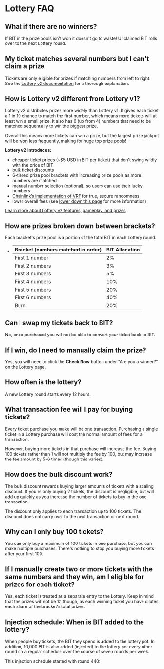 # Lottery FAQ

## What if there are no winners?

If BIT in the prize pools isn't won it doesn't go to waste! Unclaimed BIT rolls over to the next Lottery round.

## My ticket matches several numbers but I can't claim a prize

Tickets are only eligible for prizes if matching numbers from left to right. See the [Lottery v2 documentation](./) for a thorough explanation.

## How is Lottery v2 different from Lottery v1?

Lottery v2 distributes prizes more widely than Lottery v1. It gives each ticket a 1 in 10 chance to match the first number, which means more tickets will at least win a small prize. It also has 6 (up from 4) numbers that need to be matched sequentially to win the biggest prize.

Overall this means more tickets can win a prize, but the largest prize jackpot will be won less frequently, making for huge top prize pools!

**Lottery v2 introduces:**

* cheaper ticket prices (\~$5 USD in BIT per ticket) that don't swing wildly with the price of BIT
* bulk ticket discounts
* 6-tiered prize pool brackets with increasing prize pools as more numbers are matched
* manual number selection (optional), so users can use their lucky numbers
* [Chainlink’s implementation of VRF](https://docs.chain.link/docs/chainlink-vrf/) for true, secure randomness
* lower overall fees (see [lower down this page](lottery-faq.md#what-transaction-fee-will-i-pay-for-buying-tickets) for more information)

[Learn more about Lottery v2 features, gameplay, and prizes](./)

## How are prizes broken down between brackets?

Each bracket's prize pool is a portion of the total BIT in each Lottery round.&#x20;

* | Bracket (numbers matched in order) | BIT Allocation |
  | ---------------------------------- | --------------- |
  | First 1 number                     | 2%              |
  | First 2 numbers                    | 3%              |
  | First 3 numbers                    | 5%              |
  | First 4 numbers                    | 10%             |
  | First 5 numbers                    | 20%             |
  | First 6 numbers                    | 40%             |
  | Burn                               | 20%             |

## Can I swap my tickets back to BIT?

No, once purchased you will not be able to convert your ticket back to BIT.

## If I win, do I need to manually claim the prize?

Yes, you will need to click the **Check Now** button under "Are you a winner?" on the Lottery page.


## How often is the lottery?

A new Lottery round starts every 12 hours.

## What transaction fee will I pay for buying tickets?

Every ticket purchase you make will be one transaction. Purchasing a single ticket in a Lottery purchase will cost the normal amount of fees for a transaction.

However, buying more tickets in that purchase will increase the fee. Buying 100 tickets rather than 1 will not multiply the fee by 100, but may increase the fee amount by 5-6 times (though this varies).

## How does the bulk discount work?

The bulk discount rewards buying larger amounts of tickets with a scaling discount. If you're only buying 2 tickets, the discount is negligible, but will add up quickly as you increase the number of tickets to buy in the one transaction.

The discount only applies to each transaction up to 100 tickets. The discount does not carry over to the next transaction or next round.

## Why can I only buy 100 tickets?

You can only buy a maximum of 100 tickets in one purchase, but you can make multiple purchases. There's nothing to stop you buying more tickets after your first 100.

## If I manually create two or more tickets with the same numbers and they win, am I eligible for prizes for each ticket?

Yes, each ticket is treated as a separate entry to the Lottery. Keep in mind that the prizes will not be 1:1 though, as each winning ticket you have dilutes each share of the bracket's total prizes.

## Injection schedule: When is BIT added to the lottery?&#x20;

When people buy tickets, the BIT they spend is added to the lottery pot. In addition, 10,000 BIT is also added (injected) to the lottery pot every other round on a regular schedule over the course of seven rounds per week.

This injection schedule started with round 440:


